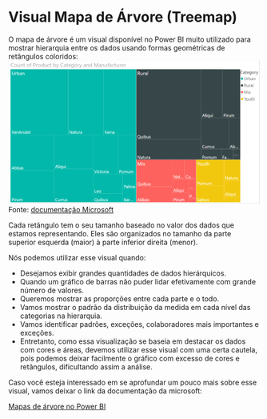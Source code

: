 # Visual Mapa de Árvore (Treemap)
O mapa de árvore é um visual disponível no Power BI muito utilizado para mostrar hierarquia entre os dados usando formas geométricas de retângulos coloridos:
![Exemplo de Mapa de Arvore(treemap)](../ASSETS/exemploMapaDeArvore.png)
Fonte: [documentação Microsoft](https://docs.microsoft.com/pt-br/power-bi/visuals/power-bi-visualization-treemaps)

Cada retângulo tem o seu tamanho baseado no valor dos dados que estamos representando. Eles são organizados no tamanho da parte superior esquerda (maior) à parte inferior direita (menor).

Nós podemos utilizar esse visual quando:

 - Desejamos exibir grandes quantidades de dados hierárquicos.
 - Quando um gráfico de barras não puder lidar efetivamente com grande número de valores.
 - Queremos mostrar as proporções entre cada parte e o todo.
 - Vamos mostrar o padrão da distribuição da medida em cada nível das categorias na hierarquia.
 - Vamos identificar padrões, exceções, colaboradores mais importantes e exceções.
 - Entretanto, como essa visualização se baseia em destacar os dados com cores e áreas, devemos utilizar esse visual com uma certa cautela, pois podemos deixar facilmente o gráfico com excesso de cores e retângulos, dificultando assim a análise.

Caso você esteja interessado em se aprofundar um pouco mais sobre esse visual, vamos deixar o link da documentação da microsoft:

[Mapas de árvore no Power BI](https://docs.microsoft.com/pt-br/power-bi/visuals/power-bi-visualization-treemaps)

